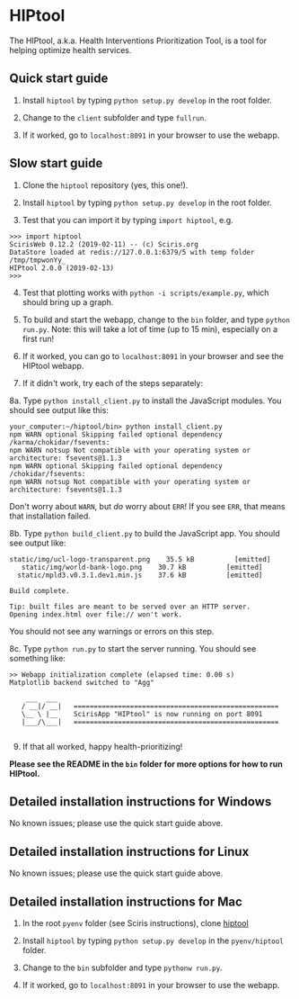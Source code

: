 # HIPtool

The HIPtool, a.k.a. Health Interventions Prioritization Tool, is a tool for helping optimize health services.

## Quick start guide

1. Install `hiptool` by typing `python setup.py develop` in the root folder.

2. Change to the `client` subfolder and type `fullrun`.

3. If it worked, go to `localhost:8091` in your browser to use the webapp.

## Slow start guide

1. Clone the `hiptool` repository (yes, this one!).

2. Install `hiptool` by typing `python setup.py develop` in the root folder.

3. Test that you can import it by typing `import hiptool`, e.g.
```
>>> import hiptool
ScirisWeb 0.12.2 (2019-02-11) -- (c) Sciris.org
DataStore loaded at redis://127.0.0.1:6379/5 with temp folder /tmp/tmpwonYy_
HIPtool 2.0.0 (2019-02-13)
>>>
```

4. Test that plotting works with `python -i scripts/example.py`, which should bring up a graph.

5. To build and start the webapp, change to the `bin` folder, and type `python run.py`. Note: this will take a lot of time (up to 15 min), especially on a first run!

6. If it worked, you can go to `localhost:8091` in your browser and see the HIPtool webapp.

7. If it didn't work, try each of the steps separately:

  8a. Type `python install_client.py` to install the JavaScript modules. You should see output like this:
  ```
  your_computer:~/hiptool/bin> python install_client.py
  npm WARN optional Skipping failed optional dependency /karma/chokidar/fsevents:
  npm WARN notsup Not compatible with your operating system or architecture: fsevents@1.1.3
  npm WARN optional Skipping failed optional dependency /chokidar/fsevents:
  npm WARN notsup Not compatible with your operating system or architecture: fsevents@1.1.3
  ```

  Don't worry about `WARN`, but _do_ worry about `ERR`! If you see `ERR`, that means that installation failed.

  8b. Type `python build_client.py` to build the JavaScript app. You should see output like:
  ```
  static/img/ucl-logo-transparent.png    35.5 kB          [emitted]         
     static/img/world-bank-logo.png    30.7 kB          [emitted]         
    static/mpld3.v0.3.1.dev1.min.js    37.6 kB          [emitted]         

  Build complete.

  Tip: built files are meant to be served over an HTTP server.
  Opening index.html over file:// won't work.
  ```
  You should not see any warnings or errors on this step.

  8c. Type `python run.py` to start the server running. You should see something like:
  ```
>> Webapp initialization complete (elapsed time: 0.00 s)
Matplotlib backend switched to "Agg"

      ___  ___                                                            
     / __|/ __|   ===================================================     
     \__ \ |__    ScirisApp "HIPtool" is now running on port 8091     
     |___/\___|   ===================================================     
                                                                          

  ```

9. If that all worked, happy health-prioritizing!

**Please see the README in the `bin` folder for more options for how to run HIPtool.**


## Detailed installation instructions for Windows

No known issues; please use the quick start guide above.

## Detailed installation instructions for Linux

No known issues; please use the quick start guide above.

## Detailed installation instructions for Mac
1. In the root `pyenv` folder (see Sciris instructions), clone [hiptool](https://github.com/sciris/hiptool.git)

2. Install `hiptool` by typing `python setup.py develop` in the `pyenv/hiptool` folder.

3. Change to the `bin` subfolder and type `pythonw run.py`.

4. If it worked, go to `localhost:8091` in your browser to use the webapp.
